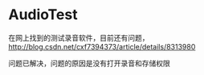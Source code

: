 ﻿# AudioTest
在网上找到的测试录音软件，目前还有问题，http://blog.csdn.net/cxf7394373/article/details/8313980

问题已解决，问题的原因是没有打开录音和存储权限
